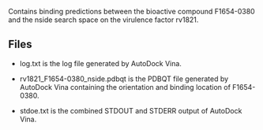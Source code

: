 Contains binding predictions between the bioactive compound F1654-0380 and the nside search space on the virulence factor rv1821.

## Files

- log.txt is the log file generated by AutoDock Vina.

- rv1821_F1654-0380_nside.pdbqt is the PDBQT file generated by AutoDock Vina containing the orientation and binding location of F1654-0380.

- stdoe.txt is the combined STDOUT and STDERR output of AutoDock Vina.

